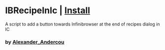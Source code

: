 # IBRecipeInIc | [Install](https://raw.githubusercontent.com/InfiniteCraftCommunity/userscripts/master/userscripts/IB_Button_In_IC/index.user.js)

A script to add a button towards Infinibrowser at the end of recipes dialog in IC

### by [Alexander_Andercou](https://github.com/24sanduAlexandru)
